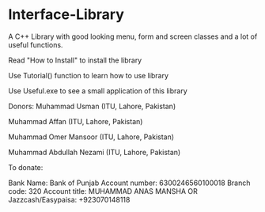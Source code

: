 # Interface-Library
A C++ Library with good looking menu, form and screen classes and a lot of useful functions.

Read "How to Install" to install the library

Use Tutorial() function to learn how to use library

Use Useful.exe to see a small application of this library

Donors:
Muhammad Usman (ITU, Lahore, Pakistan)

Muhammad Affan (ITU, Lahore, Pakistan)

Muhammad Omer Mansoor (ITU, Lahore, Pakistan)

Muhammad Abdullah Nezami (ITU, Lahore, Pakistan)

To donate:

Bank Name: Bank of Punjab
Account number: 6300246560100018
Branch code: 320
Account title: MUHAMMAD ANAS MANSHA
OR
Jazzcash/Easypaisa: +923070148118 
